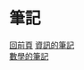 # 筆記  
[回前頁](https://whaleon120.github.io/blogs/blog.html)
[資訊的筆記](https://WHALEon120.github.io/blogs/note/info/main)  
[數學的筆記](https://WHALEon120.github.io/blogs/note/math/main)
